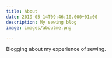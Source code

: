 ```yaml
---
title: About
date: 2019-05-14T09:46:10.000+01:00
description: My sewing blog
image: images/aboutme.png

---
```

Blogging about my experience of sewing.